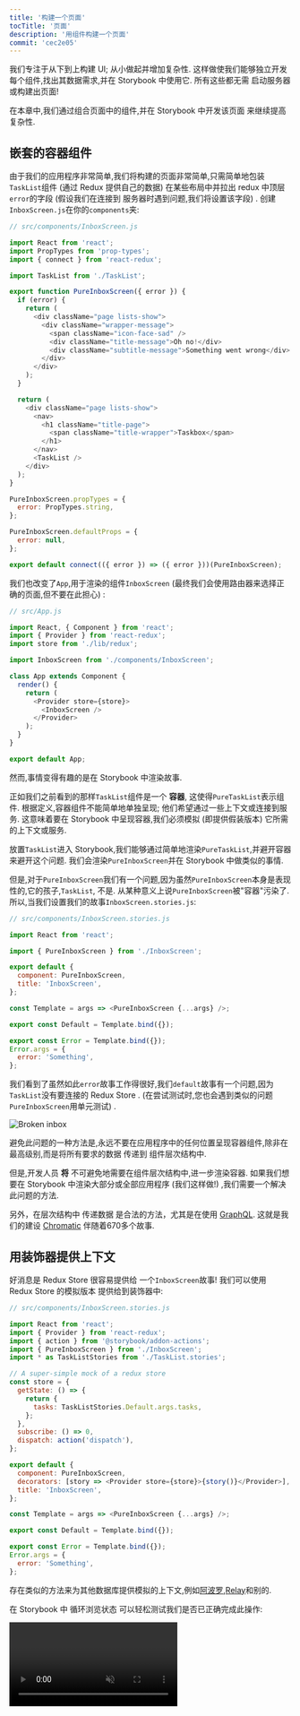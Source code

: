 ```yaml
---
title: '构建一个页面'
tocTitle: '页面'
description: '用组件构建一个页面'
commit: 'cec2e05'
---
```


我们专注于从下到上构建 UI; 从小做起并增加复杂性. 这样做使我们能够独立开发每个组件,找出其数据需求,并在 Storybook 中使用它. 所有这些都无需 启动服务器或构建出页面!

在本章中,我们通过组合页面中的组件,并在 Storybook 中开发该页面 来继续提高复杂性.

## 嵌套的容器组件

由于我们的应用程序非常简单,我们将构建的页面非常简单,只需简单地包装`TaskList`组件 (通过 Redux 提供自己的数据) 在某些布局中并拉出 redux 中顶层`error`的字段 (假设我们在连接到 服务器时遇到问题,我们将设置该字段) . 创建`InboxScreen.js`在你的`components`夹:

```javascript
// src/components/InboxScreen.js

import React from 'react';
import PropTypes from 'prop-types';
import { connect } from 'react-redux';

import TaskList from './TaskList';

export function PureInboxScreen({ error }) {
  if (error) {
    return (
      <div className="page lists-show">
        <div className="wrapper-message">
          <span className="icon-face-sad" />
          <div className="title-message">Oh no!</div>
          <div className="subtitle-message">Something went wrong</div>
        </div>
      </div>
    );
  }

  return (
    <div className="page lists-show">
      <nav>
        <h1 className="title-page">
          <span className="title-wrapper">Taskbox</span>
        </h1>
      </nav>
      <TaskList />
    </div>
  );
}

PureInboxScreen.propTypes = {
  error: PropTypes.string,
};

PureInboxScreen.defaultProps = {
  error: null,
};

export default connect(({ error }) => ({ error }))(PureInboxScreen);
```

我们也改变了`App`,用于渲染的组件`InboxScreen` (最终我们会使用路由器来选择正确的页面,但不要在此担心) :

```javascript
// src/App.js

import React, { Component } from 'react';
import { Provider } from 'react-redux';
import store from './lib/redux';

import InboxScreen from './components/InboxScreen';

class App extends Component {
  render() {
    return (
      <Provider store={store}>
        <InboxScreen />
      </Provider>
    );
  }
}

export default App;
```

然而,事情变得有趣的是在 Storybook 中渲染故事.

正如我们之前看到的那样`TaskList`组件是一个 **容器**, 这使得`PureTaskList`表示组件. 根据定义,容器组件不能简单地单独呈现; 他们希望通过一些上下文或连接到服务. 这意味着要在 Storybook 中呈现容器,我们必须模拟 (即提供假装版本) 它所需的上下文或服务.

放置`TaskList`进入 Storybook,我们能够通过简单地渲染`PureTaskList`,并避开容器来避开这个问题. 我们会渲染`PureInboxScreen`并在 Storybook 中做类似的事情.

但是,对于`PureInboxScreen`我们有一个问题,因为虽然`PureInboxScreen`本身是表现性的,它的孩子,`TaskList`, 不是. 从某种意义上说`PureInboxScreen`被"容器"污染了. 所以,当我们设置我们的故事`InboxScreen.stories.js`:

```javascript
// src/components/InboxScreen.stories.js

import React from 'react';

import { PureInboxScreen } from './InboxScreen';

export default {
  component: PureInboxScreen,
  title: 'InboxScreen',
};

const Template = args => <PureInboxScreen {...args} />;

export const Default = Template.bind({});

export const Error = Template.bind({});
Error.args = {
  error: 'Something',
};
```

我们看到了虽然如此`error`故事工作得很好,我们`default`故事有一个问题,因为`TaskList`没有要连接的 Redux Store . (在尝试测试时,您也会遇到类似的问题`PureInboxScreen`用单元测试) .

![Broken inbox](/intro-to-storybook/broken-inboxscreen.png)

避免此问题的一种方法是,永远不要在应用程序中的任何位置呈现容器组件,除非在最高级别,而是将所有要求的数据 传递到 组件层次结构中.

但是,开发人员 **将** 不可避免地需要在组件层次结构中,进一步渲染容器. 如果我们想要在 Storybook 中渲染大部分或全部应用程序 (我们这样做!) ,我们需要一个解决此问题的方法.

<div class="aside">
另外，在层次结构中 传递数据 是合法的方法，尤其是在使用 <a href="http://graphql.org/">GraphQL</a>. 这就是我们的建设 <a href="https://www.chromatic.com">Chromatic</a> 伴随着670多个故事.
</div>

## 用装饰器提供上下文

好消息是 Redux Store 很容易提供给 一个`InboxScreen`故事! 我们可以使用 Redux Store 的模拟版本 提供给到装饰器中:

```javascript
// src/components/InboxScreen.stories.js

import React from 'react';
import { Provider } from 'react-redux';
import { action } from '@storybook/addon-actions';
import { PureInboxScreen } from './InboxScreen';
import * as TaskListStories from './TaskList.stories';

// A super-simple mock of a redux store
const store = {
  getState: () => {
    return {
      tasks: TaskListStories.Default.args.tasks,
    };
  },
  subscribe: () => 0,
  dispatch: action('dispatch'),
};

export default {
  component: PureInboxScreen,
  decorators: [story => <Provider store={store}>{story()}</Provider>],
  title: 'InboxScreen',
};

const Template = args => <PureInboxScreen {...args} />;

export const Default = Template.bind({});

export const Error = Template.bind({});
Error.args = {
  error: 'Something',
};
```

存在类似的方法来为其他数据库提供模拟的上下文,例如[阿波罗](https://www.npmjs.com/package/apollo-storybook-decorator),[Relay](https://github.com/orta/react-storybooks-relay-container)和别的.

在 Storybook 中 循环浏览状态 可以轻松测试我们是否已正确完成此操作:

<video autoPlay muted playsInline loop >

  <source
    src="/intro-to-storybook/finished-inboxscreen-states-6-0.mp4"
    type="video/mp4"
  />
</video>

## 组件驱动开发

我们从底部开始`Task`,然后进展到`TaskList`,现在我们在这里使用全屏 UI. 我们的`InboxScreen`容纳嵌套的容器组件,并包括随附的故事.

<video autoPlay muted playsInline loop style="width:480px; height:auto; margin: 0 auto;">
  <source
    src="/intro-to-storybook/component-driven-development-optimized.mp4"
    type="video/mp4"
  />
</video>

[**组件驱动开发**](https://www.componentdriven.org/)允许您在向上移动组件层次结构时,逐渐扩展复杂性. 其中的好处包括 更集中的开发过程 以及 所有可能的 UI 排列 的覆盖范围. 简而言之,CDD 可帮助您构建 更高质量和更复杂 的用户界面.

我们还没有完成 - 在构建 UI 时,工作不会结束. 我们还需要确保它随着时间的推移保持持久.
